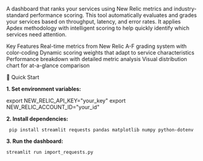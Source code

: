A dashboard that ranks your services using New Relic metrics and industry-standard performance scoring. This tool automatically evaluates and grades your services based on throughput, latency, and error rates. It applies Apdex methodology with intelligent scoring to help quickly identify which services need attention.


Key Features
	Real-time metrics from New Relic
	A-F grading system with color-coding
	Dynamic scoring weights that adapt to service characteristics
	Performance breakdown with detailed metric analysis
	Visual distribution chart for at-a-glance comparison

🚀 Quick Start

**1. Set environment variables:**
   
   export NEW_RELIC_API_KEY="your_key"
	 export NEW_RELIC_ACCOUNT_ID="your_id"

**2. Install dependencies:**

	 pip install streamlit requests pandas matplotlib numpy python-dotenv

**3. Run the dashboard:**

	streamlit run import_requests.py
